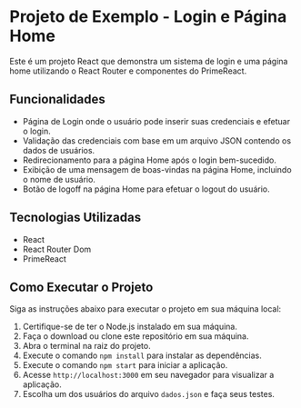 # Projeto de Exemplo - Login e Página Home

Este é um projeto React que demonstra um sistema de login e uma página home utilizando o React Router e componentes do PrimeReact.

## Funcionalidades

- Página de Login onde o usuário pode inserir suas credenciais e efetuar o login.
- Validação das credenciais com base em um arquivo JSON contendo os dados de usuários.
- Redirecionamento para a página Home após o login bem-sucedido.
- Exibição de uma mensagem de boas-vindas na página Home, incluindo o nome de usuário.
- Botão de logoff na página Home para efetuar o logout do usuário.

## Tecnologias Utilizadas

- React
- React Router Dom
- PrimeReact

## Como Executar o Projeto

Siga as instruções abaixo para executar o projeto em sua máquina local:

1. Certifique-se de ter o Node.js instalado em sua máquina.
2. Faça o download ou clone este repositório em sua máquina.
3. Abra o terminal na raiz do projeto.
4. Execute o comando `npm install` para instalar as dependências.
5. Execute o comando `npm start` para iniciar a aplicação.
6. Acesse `http://localhost:3000` em seu navegador para visualizar a aplicação.
7. Escolha um dos usuários do arquivo `dados.json` e faça seus testes.
